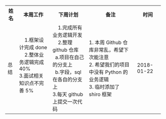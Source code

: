 <table class="tg" width="1200">
  <tr>
    <th class="tg-yw4l">姓名</th>
    <th class="tg-yw4l">本周工作</th>
    <th class="tg-yw4l">下周计划</th>
    <th class="tg-yw4l">备注</th>
    <th class="tg-yw4l">时间</th>
  </tr>

  </tr><tr>
   <td class="tg-yw4l">总结</td>
    <td class="tg-yw4l">
      1.框架设计完成 done<br>
      2.整体业务逻辑完成 40% <br>
      3.面试相关知识点不完善 5% <br>
    </td>
    <td class="tg-yw4l">
      1.完成所有业务逻辑开发 <br>
      2.整理 github 仓库 <br>
        &nbsp;&nbsp;a.项目在自己的分支上 <br>
        &nbsp;&nbsp;b.字段，sql 在各自的分支上 <br>
      3.每天 github 上提交一次代码
    </td>
    <td class="tg-yw4l">
      1. 本周 Github 仓库非常乱，希望下次能注意 <br>
      2. 希望我们的项目中没有 Python 的业务逻辑 <br>
      3. 临时添加了 shiro 框架
    </td>
    <td class="tg-yw4l">2018-01-22</td>
  </tr>

</table>
